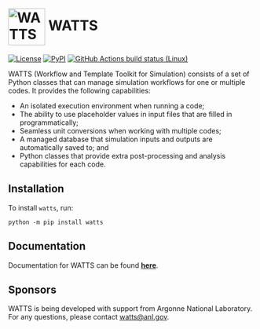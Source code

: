 # <img valign="middle" src="https://raw.githubusercontent.com/watts-dev/watts/development/doc/source/_static/watts.svg" height="75" height="75" alt="WATTS logo"/> WATTS

[![License](https://img.shields.io/badge/license-MIT-green)](https://opensource.org/licenses/MIT)
[![PyPI](https://img.shields.io/pypi/v/watts?label=PyPI)](https://pypi.org/project/watts/)
[![GitHub Actions build status (Linux)](https://github.com/watts-dev/watts/workflows/CI/badge.svg?branch=development)](https://github.com/watts-dev/watts/actions?query=workflow%3ACI)

WATTS (Workflow and Template Toolkit for Simulation) consists of a set of Python
classes that can manage simulation workflows for one or multiple codes. It
provides the following capabilities:

- An isolated execution environment when running a code;
- The ability to use placeholder values in input files that are filled in
  programmatically;
- Seamless unit conversions when working with multiple codes;
- A managed database that simulation inputs and outputs are automatically saved
  to; and
- Python classes that provide extra post-processing and analysis capabilities
  for each code.

## Installation

To install `watts`, run:

    python -m pip install watts

## Documentation

Documentation for WATTS can be found
[__here__](https://watts.readthedocs.io/en/latest/index.html).

## Sponsors

WATTS is being developed with support from Argonne National Laboratory. For any
questions, please contact [watts@anl.gov](mailto:watts@anl.gov).
